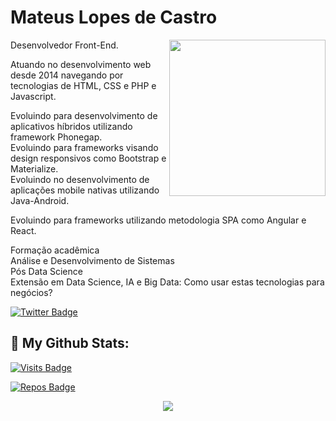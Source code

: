 # Mateus Lopes de Castro

Desenvolvedor Front-End.
<img src="https://user-images.githubusercontent.com/77696623/138019577-9842afd9-9504-453f-9791-f4d43ec62dab.png" width="250" align="right">
<p>Atuando no desenvolvimento web desde 2014 navegando por tecnologias de HTML, CSS e PHP e Javascript.</p>
Evoluindo para desenvolvimento de aplicativos híbridos utilizando framework Phonegap.<br>
Evoluindo para frameworks visando design responsivos como Bootstrap e Materialize.<br>
Evoluindo no desenvolvimento de aplicações mobile nativas utilizando Java-Android.<br>
<p>Evoluindo para frameworks utilizando metodologia SPA como Angular e React. </p>


Formação acadêmica<br>
Análise e Desenvolvimento de Sistemas<br>
Pós Data Science<br>
Extensão em Data Science, IA e Big Data: Como usar estas tecnologias para negócios?

[![Twitter Badge](https://img.shields.io/badge/-@MLC_Mateus-6633cc?style=flat-square&labelColor=6633cc&logo=twitter&logoColor=white&link=https://twitter.com/MLC_Mateus)](https://twitter.com/MLC_Mateus)

## 📑 My Github Stats:

[![Visits Badge](https://badges.pufler.dev/visits/mateus-lopes-de-castro/mateus-lopes-de-castro?style=for-the-badge)](https://github.com/mateus-lopes-de-castro/mateus-lopes-de-castro)

[![Repos Badge](https://badges.pufler.dev/repos/mateus-lopes-de-castro?style=for-the-badge&logo=github)](https://badges.pufler.dev)

<p align = "center">
  <img src = "https://github-readme-stats.vercel.app/api?username=mateus-lopes-de-castro&show_icons=true&theme=algolia&line_height=27">
</p>

